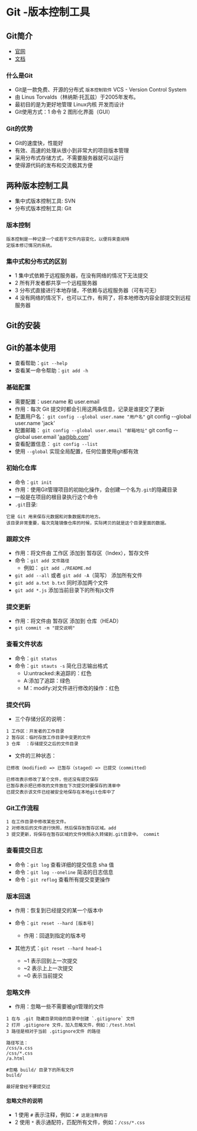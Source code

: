 # Git -版本控制工具

## Git简介
- [官网](https://git-scm.com)
- [文档](https://git-scm.com/book/zh/v2)

### 什么是Git
- Git是一款免费、开源的分布式 `版本控制软件` VCS - Version Control System
- 由 Linus Torvalds（林纳斯·托瓦兹）于2005年发布。
- 最初目的是为更好地管理 Linux内核 开发而设计
- Git使用方式：1 命令  2 图形化界面（GUI）

### Git的优势
- Git的速度快，性能好
- 有效、高速的处理从很小到非常大的项目版本管理
- 采用分布式存储方式，不需要服务器就可以运行
- 使得源代码的发布和交流极其方便

## 两种版本控制工具
- 集中式版本控制工具: SVN
- 分布式版本控制工具: Git

### 版本控制
```
版本控制是一种记录一个或若干文件内容变化，以便将来查阅特
定版本修订情况的系统。
```

### 集中式和分布式的区别
- 1 集中式依赖于远程服务器，在没有网络的情况下无法提交
- 2 所有开发者都共享一个远程服务器
- 3 分布式直接进行本地存储，不依赖与远程服务器（可有可无）
- 4 没有网络的情况下，也可以工作，有网了，将本地修改内容全部提交到远程服务器

## Git的安装

## Git的基本使用



- 查看帮助：`git --help`
- 查看某一命令帮助：`git add -h`

### 基础配置
- 需要配置：user.name 和 user.email
- 作用：每次 Git 提交时都会引用这两条信息，记录是谁提交了更新
- 配置用户名：   `git config --global user.name "用户名"` git config --global user.name 'jack'
- 配置邮箱：     `git config --global user.email "邮箱地址"` git config --global user.email 'aa@bb.com'
- 查看配置信息： `git config --list`
- 使用 `--global` 实现全局配置，任何位置使用git都有效

### 初始化仓库
- 命令：`git init`
- 作用：使用Git管理项目的初始化操作，会创建一个名为`.git`的隐藏目录
- 一般是在项目的根目录执行这个命令
- `.git`目录:

```
它是 Git 用来保存元数据和对象数据库的地方。
该目录非常重要，每次克隆镜像仓库的时候，实际拷贝的就是这个目录里面的数据。
```

### 跟踪文件
- 作用：将文件由 工作区 添加到 暂存区（Index），暂存文件
- 命令：`git add 文件路径`
    + 例如： `git add ./README.md`
- `git add --all` 或者 `git add -A`（简写） 添加所有文件
- `git add a.txt b.txt` 同时添加两个文件
- `git add *.js` 添加当前目录下的所有js文件

### 提交更新
- 作用：将文件由 暂存区 添加到 仓库（HEAD）
- `git commit -m "提交说明"`

### 查看文件状态
- 命令：`git status`
- 命令：`git stauts -s` 简化日志输出格式
  - U:untracked:未追踪的：红色
  - A:添加了追踪：绿色
  - M：modify:对文件进行修改的操作：红色


### 提交代码
- 三个存储分区的说明：

```
1 工作区：开发者的工作目录
2 暂存区：临时存放工作目录中变更的文件
3 仓库  ：存储提交之后的文件目录
```

- 文件的三种状态：
```
已修改（modified）=> 已暂存（staged）=> 已提交（committed）

已修改表示修改了某个文件，但还没有提交保存
已暂存表示把已修改的文件放在下次提交时要保存的清单中
已提交表示该文件已经被安全地保存在本地git仓库中了
```

### Git工作流程
```
1 在工作目录中修改某些文件。
2 对修改后的文件进行快照，然后保存到暂存区域。add
3 提交更新，将保存在暂存区域的文件快照永久转储到.git目录中。 commit
```

### 查看提交日志
- 命令：`git log` 查看详细的提交信息  sha 值
- 命令：`git log --oneline` 简洁的日志信息
- 命令：`git reflog` 查看所有提交变更操作

### 版本回退
- 作用：恢复到已经提交的某一个版本中
- 命令：`git reset --hard [版本号]`
    + 作用：回退到指定的版本号

- 其他方式：`git reset --hard head~1`
    + ~1 表示回到上一次提交
    + ~2 表示上上一次提交
    + ~0 表示当前提交

### 忽略文件
- 作用：忽略一些不需要被git管理的文件

```
1 在与 .git 隐藏目录同级的目录中创建 `.gitignore` 文件
2 打开 .gitignore 文件，加入忽略文件，例如：/test.html
3 路径是相对于当前 .gitignore文件 的路径

路径写法：
/css/a.css
/css/*.css
/a.html

#忽略 build/ 目录下的所有文件
build/

最好是曾经不要提交过
```

#### 忽略文件的说明
- 1 使用 `#` 表示注释，例如：`# 这是注释内容`
- 2 使用 `*` 表示通配符，匹配所有文件，例如：`/css/*.css`

# 

